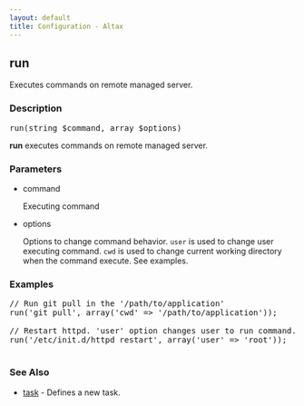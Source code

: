 ```yaml
---
layout: default
title: Configuration - Altax
---
```

## run

Executes commands on remote managed server.

### Description

<pre class="php-nonumber">
run(string $command, array $options)
</pre>

**run** executes commands on remote managed server.

### Parameters

* command

  Executing command

* options

  Options to change command behavior.
  `user` is used to change user executing command.
  `cwd` is used to change current working directory when the command execute.
  See examples.




### Examples

<pre class="php-nonumber">
// Run git pull in the '/path/to/application'
run('git pull', array('cwd' => '/path/to/application'));

// Restart httpd. 'user' option changes user to run command. You need to setup sudo configuration on altax ssh connection user.
run('/etc/init.d/httpd restart', array('user' => 'root'));

</pre>

### See Also

* [task](/altax/documentation/configuration/task.html) - Defines a new task.

